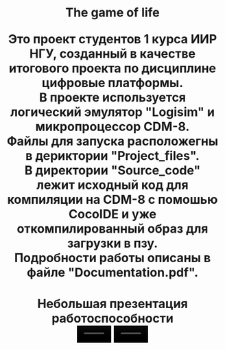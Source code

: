 <h1 align="center">The game of life</a> 
<p size="16">Это проект студентов 1 курса ИИР НГУ, созданный в качестве итогового проекта по дисциплине цифровые платформы. <br>
В проекте используется логический эмулятор "Logisim" и микропроцессор CDM-8. <br>
Файлы для запуска расположегны в дериктории "Project_files". <br>
В директории "Source_code" лежит исходный код для компиляции на CDM-8 с помошью CocoIDE и уже откомпилированный образ для загрузки в пзу. <br>
Подробности работы описаны в файле "Documentation.pdf". <br></p>
<h1 align="center">Небольшая презентация работоспособности</a> <br>
<video height="40px" preload="auto" loop autoplay src="https://github.com/shaman1641q/The_game_of_life-cdm8-2023-22934/blob/main/Presentation/Logisim_main_iz_proekt2_2023-05-17_20-26-03_1.gif"></video>
<video height="40px" preload="auto" loop autoplay src="https://github.com/shaman1641q/The_game_of_life-cdm8-2023-22934/blob/main/Presentation\Logisim_main_iz_proekt2_2023-05-18_18-49-00.gif"></video>
